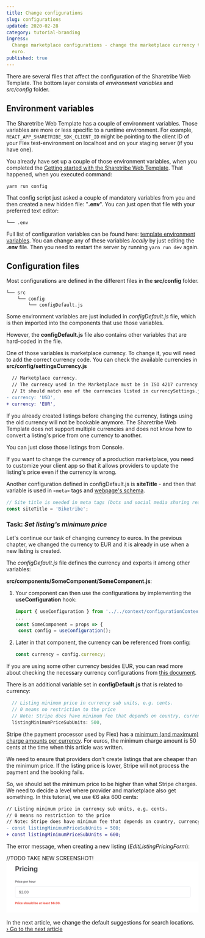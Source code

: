 ```yaml
---
title: Change configurations
slug: configurations
updated: 2020-02-28
category: tutorial-branding
ingress:
  Change marketplace configurations - change the marketplace currency to
  euro.
published: true
---
```


There are several files that affect the configuration of the Sharetribe
Web Template. The bottom layer consists of _environment variables_ and
_src/config_ folder.

## Environment variables

The Sharetribe Web Template has a couple of environment variables. Those
variables are more or less specific to a runtime environment. For
example, `REACT_APP_SHARETRIBE_SDK_CLIENT_ID` might be pointing to the
client ID of your Flex test-environment on localhost and on your staging
server (if you have one).

You already have set up a couple of those environment variables, when
you completed the
[Getting started with the Sharetribe Web Template](/introduction/getting-started-with-web-template/).
That happened, when you executed command:

```shell
yarn run config
```

That config script just asked a couple of mandatory variables from you
and then created a new hidden file: "**.env**". You can just open that
file with your preferred text editor:

```shell
└── .env
```

Full list of configuration variables can be found here:
[template environment variables](/ftw/ftw-env/). You can change any of
these variables _locally_ by just editing the **.env** file. Then you
need to restart the server by running `yarn run dev` again.

## Configuration files

Most configurations are defined in the different files in the
**src/config** folder.

```shell
└── src
    └── config
        └── configDefault.js
```

Some environment variables are just included in _configDefault.js_ file,
which is then imported into the components that use those variables.

However, the **configDefault.js** file also contains other variables
that are hard-coded in the file.

One of those variables is marketplace currency. To change it, you will
need to add the correct currency code. You can check the available
currencies in **src/config/settingsCurrency.js**

```diff
  // Marketplace currency.
  // The currency used in the Marketplace must be in ISO 4217 currency code. For example USD, EUR, CAD, AUD, etc. The default value is USD.
  // It should match one of the currencies listed in currencySettings.js
- currency: 'USD',
+ currency: 'EUR',
```

<extrainfo title="Why do my old listings have a wrong currency?">

If you already created listings before changing the currency, listings
using the old currency will not be bookable anymore. The Sharetribe Web
Template does not support multiple currencies and does not know how to
convert a listing's price from one currency to another.

You can just close those listings from Console.

<info>

If you want to change the currency of a production marketplace, you need
to customize your client app so that it allows providers to update the
listing's price even if the currency is wrong.

</info>

</extrainfo>

Another configuration defined in configDefault.js is **siteTitle** - and
then that variable is used in `<meta>` tags and
[webpage's schema](https://schema.org/).

```js
// Site title is needed in meta tags (bots and social media sharing reads those)
const siteTitle = 'Biketribe';
```

### Task: _Set listing's minimum price_

Let's continue our task of changing currency to euros. In the previous
chapter, we changed the currency to EUR and it is already in use when a
new listing is created.

<extrainfo title="Extra: how to import currency on a component file?">

The _configDefault.js_ file defines the currency and exports it among
other variables:

**src/components/SomeComponent/SomeComponent.js**:

1. Your component can then use the configurations by implementing the
   **useConfiguration** hook:

   ```js
   import { useConfiguration } from '../../context/configurationContext';
   ...
   const SomeComponent = props => {
    const config = useConfiguration();
   ```

2. Later in that component, the currency can be referenced from config:
   ```js
   const currency = config.currency;
   ```

</extrainfo>

If you are using some other currency besides EUR, you can read more
about checking the necessary currency configurations from
[this document](/ftw/how-to-set-up-currency-in-ftw/).

There is an additional variable set in **configDefault.js** that is
related to currency:

```js
  // Listing minimum price in currency sub units, e.g. cents.
  // 0 means no restriction to the price
  // Note: Stripe does have minimum fee that depends on country, currency, etc.
  listingMinimumPriceSubUnits: 500,
```

Stripe (the payment processor used by Flex) has a
[minimum (and maximum) charge amounts per currency](https://stripe.com/docs/currencies#minimum-and-maximum-charge-amounts).
For euros, the minimum charge amount is 50 cents at the time when this
article was written.

We need to ensure that providers don't create listings that are cheaper
than the minimum price. If the listing price is lower, Stripe will not
process the payment and the booking fails.

So, we should set the minimum price to be higher than what Stripe
charges. We need to decide a level where provider and marketplace also
get something. In this tutorial, we use €6 aka 600 cents:

```diff
// Listing minimum price in currency sub units, e.g. cents.
// 0 means no restriction to the price
// Note: Stripe does have minimum fee that depends on country, currency, etc.
- const listingMinimumPriceSubUnits = 500;
+ const listingMinimumPriceSubUnits = 600;
```

The error message, when creating a new listing
(_EditListingPricingForm_):

//TODO TAKE NEW SCREENSHOT!
![EditListingPricingForm: validation for minimum price](./minimum-price.png)

In the next article, we change the default suggestions for search
locations.<br />
[› Go to the next article](/tutorial/change-default-locations/)
